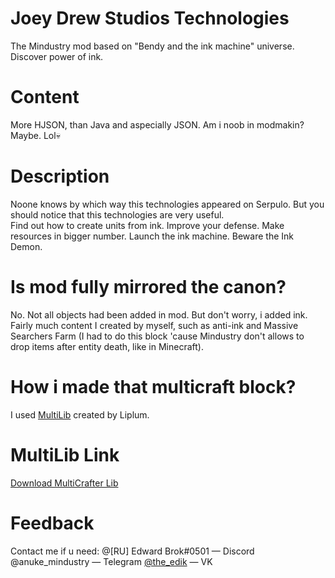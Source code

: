 # Joey Drew Studios Technologies
The Mindustry mod based on "Bendy and the ink machine" universe. Discover power of ink.

# Content
More HJSON, than Java and aspecially JSON. Am i noob in modmakin? Maybe. Lol💀

# Description
Noone knows by which way this technologies 
appeared on Serpulo. But you should notice that this technologies are
very useful.
<br>
Find out how to create units from ink. Improve your defense.
Make resources in bigger number. Launch the ink machine. Beware the Ink Demon.

# Is mod fully mirrored the canon?
No. Not all objects had been added in mod. But don't worry, i added ink.
Fairly much content I created by myself, such as anti-ink and Massive Searchers Farm (I had to do this block 'cause Mindustry don't allows to drop items after entity death, like in Minecraft).

# How i made that multicraft block?
I used [MultiLib](https://github.com/liplum/MultiCrafterLib) created by Liplum.

# MultiLib Link
[Download MultiCrafter Lib](https://github.com/liplum/MultiCrafterLib)

# Feedback
Contact me if u need: 
@[RU] Edward Brok#0501 — Discord
@anuke_mindustry — Telegram
[@the_edik](https://vk.com/the_edik) — VK